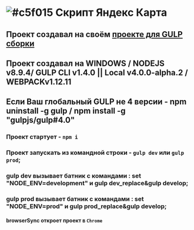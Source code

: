 # ![#c5f015](https://placehold.it/15/c5f015/000000?text='') Скрипт Яндекс Карта

## Проект создавал на своём  [проекте для GULP сборки](https://github.com/vlad-74/frontend-tool)

## Проект создавал на WINDOWS / NODEJS v8.9.4/ GULP CLI v1.4.0 || Local v4.0.0-alpha.2 / WEBPACKv1.12.11

## Если Ваш глобальный GULP не 4 версии - npm uninstall -g gulp / npm install -g "gulpjs/gulp#4.0"

### Проект стартует - `npm i`

### Проект запускать из командной строки - `gulp dev` или `gulp prod`;

### gulp dev вызывает батник с командами : set "NODE_ENV=development" и gulp dev_replace&gulp develop;

### gulp prod вызывает батник с командами : set "NODE_ENV=prod" и gulp prod_replace&gulp develop;

#### browserSync откроет проект в `Chrome`
